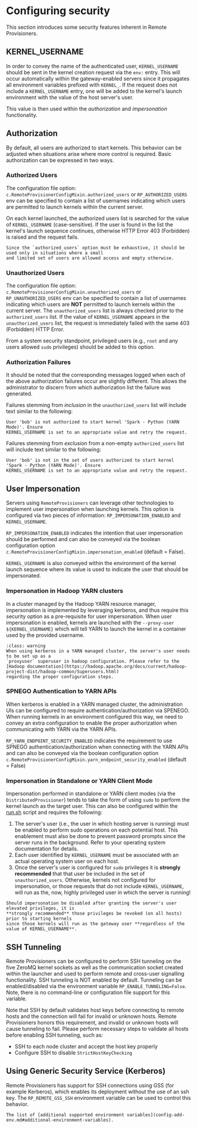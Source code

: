 # Configuring security

This section introduces some security features inherent in Remote Provisioners.

## KERNEL_USERNAME

In order to convey the name of the authenticated user, `KERNEL_USERNAME` should be sent in the
kernel creation request via the `env:` entry. This will occur automatically within the
gateway-enabled servers since it propagates all environment variables
prefixed with `KERNEL_`. If the request does not include a `KERNEL_USERNAME` entry, one will be
added to the kernel's launch environment with the value of the host server's user.

This value is then used within the _authorization_ and _impersonation_ functionality.

## Authorization

By default, all users are authorized to start kernels. This behavior can be adjusted when
situations arise where more control is required. Basic authorization can be expressed in two ways.

### Authorized Users

The configuration file option: `c.RemoteProvisionerConfigMixin.authorized_users` or `RP_AUTHORIZED_USERS` env
can be specified to contain a list of usernames indicating which users are permitted to launch
kernels within the current server.

On each kernel launched, the authorized users list is searched for the value of `KERNEL_USERNAME`
(case-sensitive). If the user is found in the list the kernel's launch sequence continues,
otherwise HTTP Error 403 (Forbidden) is raised and the request fails.

```{warning}
Since the `authorized_users` option must be exhaustive, it should be used only in situations where a small
and limited set of users are allowed access and empty otherwise.
```

### Unauthorized Users

The configuration file option: `c.RemoteProvisionerConfigMixin.unauthorized_users` or `RP_UNAUTHORIZED_USERS` env
can be specified to contain a list of usernames indicating which users are **NOT** permitted to
launch kernels within the current server. The `unauthorized_users` list is always checked prior
to the `authorized_users` list. If the value of `KERNEL_USERNAME` appears in the `unauthorized_users`
list, the request is immediately failed with the same 403 (Forbidden) HTTP Error.

From a system security standpoint, privileged users (e.g., `root` and any users allowed `sudo`
privileges) should be added to this option.

### Authorization Failures

It should be noted that the corresponding messages logged when each of the above authorization
failures occur are slightly different. This allows the administrator to discern from which
authorization list the failure was generated.

Failures stemming from _inclusion_ in the `unauthorized_users` list will include text similar to
the following:

```
User 'bob' is not authorized to start kernel 'Spark - Python (YARN Mode)'. Ensure
KERNEL_USERNAME is set to an appropriate value and retry the request.
```

Failures stemming from _exclusion_ from a non-empty `authorized_users` list will include text
similar to the following:

```
User 'bob' is not in the set of users authorized to start kernel 'Spark - Python (YARN Mode)'. Ensure
KERNEL_USERNAME is set to an appropriate value and retry the request.
```

## User Impersonation

Servers using `RemoteProvisioners` can leverage other technologies to implement user impersonation
when launching kernels. This option is configured via two pieces of information:
`RP_IMPERSONATION_ENABLED` and `KERNEL_USERNAME`.

`RP_IMPERSONATION_ENABLED` indicates the intention that user impersonation should be performed and
can also be conveyed via the boolean configuration option
`c.RemoteProvisionerConfigMixin.impersonation_enabled` (default = False).

`KERNEL_USERNAME` is also conveyed within the environment of the kernel launch sequence where
its value is used to indicate the user that should be impersonated.

### Impersonation in Hadoop YARN clusters

In a cluster managed by the Hadoop YARN resource manager, impersonation is implemented by leveraging
kerberos, and thus require this security option as a pre-requisite for user impersonation. When user
impersonation is enabled, kernels are launched with the `--proxy-user ${KERNEL_USERNAME}` which will
tell YARN to launch the kernel in a container used by the provided username.

```{admonition} Important!
:class: warning
When using kerberos in a YARN managed cluster, the server's user needs to be set up as a
`proxyuser` superuser in hadoop configuration. Please refer to the
[Hadoop documentation](https://hadoop.apache.org/docs/current/hadoop-project-dist/hadoop-common/Superusers.html)
regarding the proper configuration steps.
```

### SPNEGO Authentication to YARN APIs

When kerberos is enabled in a YARN managed cluster, the administration UIs can be configured to
require authentication/authorization via SPENEGO. When running kernels in an environment configured
this way, we need to convey an extra configuration to enable the proper authorization when
communicating with YARN via the YARN APIs.

`RP_YARN_ENDPOINT_SECURITY_ENABLED` indicates the requirement to use SPNEGO authentication/authorization
when connecting with the YARN APIs and can also be conveyed via the boolean configuration option
`c.RemoteProvisionerConfigMixin.yarn_endpoint_security_enabled` (default = False)

### Impersonation in Standalone or YARN Client Mode

Impersonation performed in standalone or YARN client modes (via the `DistributedProvisioner`) tends
to take the form of using `sudo` to perform the kernel launch as the target user. This can also be
configured within the [run.sh](https://github.com/jupyter-server/enterprise_gateway/blob/main/etc/kernelspecs/spark_python_yarn_client/bin/run.sh)
script and requires the following:

1. The server's user (i.e., the user in which hosting server is running) must be enabled to perform
   sudo operations on each potential host. This enablement must also be done to prevent password
   prompts since the server runs in the background. Refer to your operating system documentation
   for details.
2. Each user identified by `KERNEL_USERNAME` must be associated with an actual operating system
   user on each host.
3. Once the server's user is configured for `sudo` privileges it is **strongly recommended** that
   that user be included in the set of `unauthorized_users`. Otherwise, kernels not configured
   for impersonation, or those requests that do not include `KERNEL_USERNAME`, will run as
   the, now, highly privileged user in which the server is running!

```{warning}
Should impersonation be disabled after granting the server's user elevated privileges, it is
**strongly recommended** those privileges be revoked (on all hosts) prior to starting kernels
since those kernels will run as the gateway user **regardless of the value of KERNEL_USERNAME**.
```

## SSH Tunneling

Remote Provisioners can be configured to perform SSH tunneling on the five ZeroMQ kernel sockets
as well as the communication socket created within the launcher and used to perform remote and
cross-user signalling functionality. SSH tunneling is NOT enabled by default. Tunneling can be
enabled/disabled via the environment variable `RP_ENABLE_TUNNELING=False`. Note, there is no
command-line or configuration file support for this variable.

Note that SSH by default validates host keys before connecting to remote hosts and the connection
will fail for invalid or unknown hosts. Remote Provisioners honors this requirement, and invalid
or unknown hosts will cause tunneling to fail. Please perform necessary steps to validate all
hosts before enabling SSH tunneling, such as:

- SSH to each node cluster and accept the host key properly
- Configure SSH to disable `StrictHostKeyChecking`

## Using Generic Security Service (Kerberos)

Remote Provisioners has support for SSH connections using GSS (for example Kerberos), which
enables its deployment without the use of an ssh key. The `RP_REMOTE_GSS_SSH` environment
variable can be used to control this behavior.

```{seealso}
The list of [additional supported environment variables](config-add-env.md#additional-environment-variables).
```
